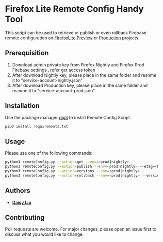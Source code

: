 # Firefox Lite Remote Config Handy Tool

 This script can be used to retrieve or publish or even rollback Firebase remote configuration on [FirefoxLite Preview](https://console.firebase.google.com/u/0/project/rocketnightly/config) or [Production](https://console.firebase.google.com/u/0/project/zerda-dcf76/config) projects.

## Prerequisition
1. Download admin private key from Firefox Nightly and Firefox Prod Firebase settings , refer [get access token](https://firebase.google.com/docs/remote-config/use-config-rest)
2. After download Nightly key, please place in the same folder and reanme it to "service-account-nightly.json"
3. After download Production key, please place in the same folder and reanme it to "service-account-prod.json"

## Installation

Use the package manager [pip3](https://pip.pypa.io/en/stable/) to install Remote Config Script.

```bash
pip3 install requirements.txt
```

## Usage
 
Please use one of the following commands:

```bash
python3 remoteConfig.py --action=get --env=<prod|nightly>
python3 remoteConfig.py --action=publish --env=<prod|nightly> --etag=<LATEST_ETAG>
python3 remoteConfig.py --action=versions --env=<prod|nightly>
python3 remoteConfig.py --action=rollback --env=<prod|nightly> --version=<TEMPLATE_VERSION_NUMBER>
```
## Authors

* **[Daisy Liu](https://github.com/Daisy-pliu)** 
## Contributing
Pull requests are welcome. For major changes, please open an issue first to discuss what you would like to change.

